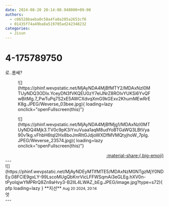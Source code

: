 ```yaml
---
date: 2024-08-20 20:14:08.948000+09:00
authors:
  - c06528baeba0c58a4fa0a205a2653cf6
  - 01435f74a49ba8a519705ad242348232
categories:
  - Jisun
---
```


# 4-175789750

<div class="post-container" markdown="1">
<div class="content-container md-sidebar__scrollwrap" markdown="1">

로..롬쌔?
<figure markdown="1">
![](https://phinf.wevpstatic.net/MjAyNDA4MjBfMTY2/MDAxNzI0MTUyNDQ3ODIx.YceyDN3fVKQEU0zY7eIJNrZ8ROIvYUKSi6YvQFwBitMg.7_PwTuPq7S2xE5AWCXdvqXmG9kGExv2KhumMEwRrEK8g.JPEG/Weverse_03bee.jpg){ loading=lazy onclick="openFullscreen(this)"}
</figure>

<figure markdown="1">
![](https://phinf.wevpstatic.net/MjAyNDA4MjBfMjg1/MDAxNzI0MTUyNDQ4Mjk3.TV0c9pK3iYxuVuaa1aqM8udYoBTGaWQ3LBtVya90v1kg.vFhbH6tqI2Hx8boJmRItGJdjoWXDfMVMQtyjhoW_7pIg.JPEG/Weverse_23574.jpg){ loading=lazy onclick="openFullscreen(this)"}
</figure>


</div>
</div>

<div style="text-align: right;" markdown="1">
<a href="https://weverse.io/fromis9/fanpost/4-175789750" style="text-align: right;">:material-share:{.big-emoji}</a>
</div>
---

<div class="comments-container md-sidebar__scrollwrap" markdown="1">
<div class="comment" markdown="1">
<div class='id-container' markdown="1">
![](https://phinf.wevpstatic.net/MjAyNDEyMTlfMTE5/MDAxNzM0NTgzMjY0NDEy.08FClE9gxLY-99LscoMUgQbKnrVicLFFWSqmAi3eGLEg.hXV0n-tPyoIqjwYMPRrQ8Zn9aHvy3-B2llL4LWAZ_bEg.JPEG/image.jpg?type=s72){ pfp loading=lazy }
**<span class="artist">지선</span>** <small>Aug 20 2024, 20:14</small><br>
</div>
<div class='comment-body' markdown="1">
엇
</div>
</div>
</div>
---
